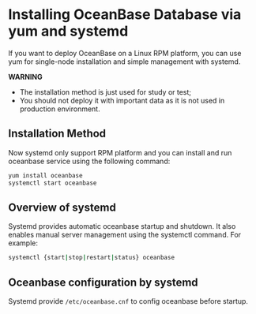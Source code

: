 # Installing OceanBase Database via yum and systemd
If you want to deploy OceanBase on a Linux RPM platform, you can use yum for single-node installation and simple management with systemd.

**WARNING**

- The installation method is just used for study or test;
- You should not deploy it with important data as it is not used in production environment.

## Installation Method
Now systemd only support RPM platform and you can install and run oceanbase service using the following command:
```bash
yum install oceanbase
systemctl start oceanbase
```

## Overview of systemd
Systemd provides automatic oceanbase startup and shutdown. It also enables manual server management using the systemctl command. For example:
```bash
systemctl {start|stop|restart|status} oceanbase
```

## Oceanbase configuration by systemd
Systemd provide `/etc/oceanbase.cnf` to config oceanbase before startup.
